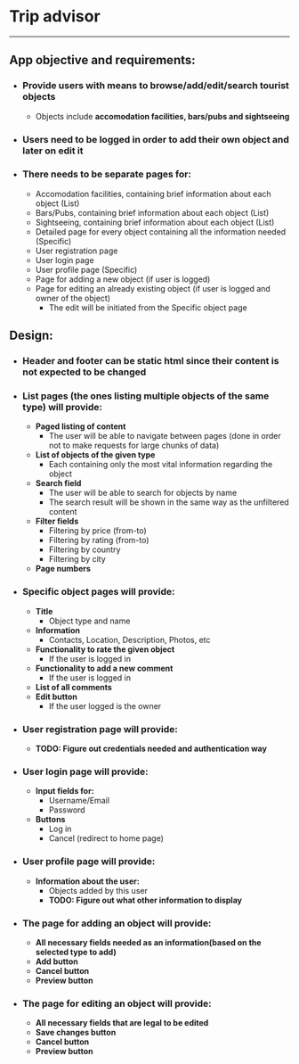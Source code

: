 # Trip advisor
____
## App objective and requirements:
- ### Provide users with means to __browse/add/edit/search__ tourist objects
	- Objects include __accomodation facilities, bars/pubs and sightseeing__
- ### Users need to be __logged__ in order to add their own object and later on edit it
- ### There needs to be separate pages for:
	- Accomodation facilities, containing brief information about each object (List)
	- Bars/Pubs, containing brief information about each object (List)
	- Sightseeing, containing brief information about each object (List)
	- Detailed page for every object containing all the information needed (Specific)
	- User registration page
	- User login page
	- User profile page (Specific)
	- Page for adding a new object (if user is logged)
	- Page for editing an already existing object (if user is logged and owner of the object)
		- The edit will be initiated from the Specific object page
## Design:
- ### Header and footer can be static html since their content is not expected to be changed
- ### List pages (the ones listing multiple objects of the same type) will provide:
	- __Paged listing of content__
		- The user will be able to navigate between pages (done in order not to make requests for large chunks of data)
	- __List of objects of the given type__
		- Each containing only the most vital information regarding the object
	- __Search field__
		- The user will be able to search for objects by name
		- The search result will be shown in the same way as the unfiltered content
	- __Filter fields__
		- Filtering by price (from-to)
		- Filtering by rating (from-to)
		- Filtering by country
		- Filtering by city
	- __Page numbers__
- ### Specific object pages will provide:
	- __Title__
		- Object type and name
	- __Information__
		- Contacts, Location, Description, Photos, etc
	- __Functionality to rate the given object__
		- If the user is logged in
	- __Functionality to add a new comment__
		- If the user is logged in
	- __List of all comments__
	- __Edit button__
		- If the user logged is the owner
- ### User registration page will provide:
	- __TODO: Figure out credentials needed and authentication way__
- ### User login page will provide:
	- __Input fields for:__
		- Username/Email
		- Password
	- __Buttons__
		- Log in
		- Cancel (redirect to home page)
- ### User profile page will provide:
	- __Information about the user:__
		- Objects added by this user
		- __TODO: Figure out what other information to display__
- ### The page for adding an object will provide:
	- __All necessary fields needed as an information(based on the selected type to add)__
	- __Add button__
	- __Cancel button__
	- __Preview button__
- ### The page for editing an object will provide:
	- __All necessary fields that are legal to be edited__
	- __Save changes button__
	- __Cancel button__
	- __Preview button__
	